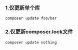 ### 1.仅更新单个库
```
composer update foo/bar
```

### 2.仅更新composer.lock文件
```
composer update nothing
```



